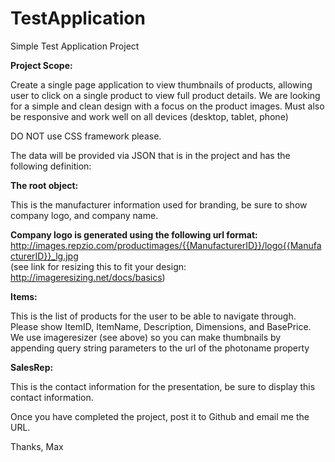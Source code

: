 # TestApplication
Simple Test Application Project

**Project Scope:**

Create a single page application to view thumbnails of products, allowing user to click on a single product to view full product details. We are looking for a simple and clean design with a focus on the product images.  Must also be responsive and work well on all devices (desktop, tablet, phone)

DO NOT use CSS framework please.

The data will be provided via JSON that is in the project and has the following definition:

**The root object:**

This is the manufacturer information used for branding, be sure to show company logo, and company name.  

**Company logo is generated using the following url format:** 
http://images.repzio.com/productimages/{{ManufacturerID}}/logo{{ManufacturerID}}_lg.jpg  
(see link for resizing this to fit your design: http://imageresizing.net/docs/basics)

**Items:**

This is the list of products for the user to be able to navigate through.  Please show ItemID, ItemName, Description, Dimensions, and BasePrice.  We use imageresizer (see above) so you can make thumbnails by appending query string parameters to the url of the photoname property

**SalesRep:** 

This is the contact information for the presentation, be sure to display this contact information.


Once you have completed the project, post it to Github and email me the URL.

Thanks,
Max
